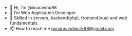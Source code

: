 - 👋 Hi, I’m @imaravind98
- 👀 I’m Web Application Developer
- 🌱 Skilled in servers, backend(php), frontend(vue) and web fundamentals.
- 📫 How to reach me ponaravindwork98@gmail.com

<!---
imaravind98/imaravind98 is a ✨ special ✨ repository because its `README.md` (this file) appears on your GitHub profile.
You can click the Preview link to take a look at your changes.
--->
